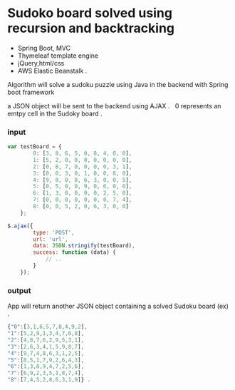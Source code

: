 # Sudoko board solved using recursion and backtracking 
* Spring Boot, MVC
* Thymeleaf template engine
* jQuery,html/css
* AWS Elastic Beanstalk . 

Algorithm will solve a sudoku puzzle using Java in the backend with Spring boot framework

a JSON object will be sent to the backend using AJAX .  
0 represents an emtpy cell in the Sudoky board . 

### input
```JavaScript
var testBoard = {
        0: [3, 0, 6, 5, 0, 8, 4, 0, 0],
        1: [5, 2, 0, 0, 0, 0, 0, 0, 0],
        2: [0, 8, 7, 0, 0, 0, 0, 3, 1],
        3: [0, 0, 3, 0, 1, 0, 0, 8, 0],
        4: [9, 0, 0, 8, 6, 3, 0, 0, 5],
        5: [0, 5, 0, 0, 9, 0, 6, 0, 0],
        6: [1, 3, 0, 0, 0, 0, 2, 5, 0],
        7: [0, 0, 0, 0, 0, 0, 0, 7, 4],
        8: [0, 0, 5, 2, 0, 6, 3, 0, 0]
    };

$.ajax({
        type: 'POST',
        url: 'url',
        data: JSON.stringify(testBoard),
        success: function (data) {
            // ..
        }
    });  
```
### output
App will return another JSON object containing a solved Sudoku board
(ex) . 
```JavaScript
{"0":[3,1,6,5,7,8,4,9,2],  
"1":[5,2,9,1,3,4,7,6,8],  
"2":[4,8,7,6,2,9,5,3,1],  
"3":[2,6,3,4,1,5,9,8,7],  
"4":[9,7,4,8,6,3,1,2,5],  
"5":[8,5,1,7,9,2,6,4,3],  
"6":[1,3,8,9,4,7,2,5,6],  
"7":[6,9,2,3,5,1,8,7,4],   
"8":[7,4,5,2,8,6,3,1,9]} . 
```


